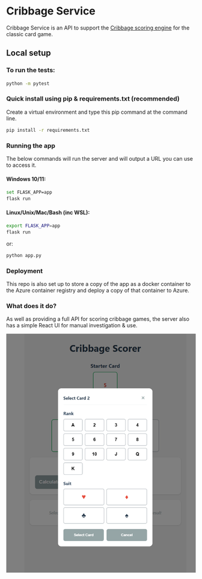 # Cribbage Service

Cribbage Service is an API to support the [Cribbage scoring engine](https://github.com/phoughton/cribbage_scorer) for the classic card game.

## Local setup

### To run the tests:
```bash
python -m pytest
```

### Quick install using pip & requirements.txt (recommended)
Create a virtual environment and type this pip command at the command line. 
```bash
pip install -r requirements.txt
```

### Running the app
The below commands will run the server and will output a URL you can use to access it.

#### Windows 10/11:
```bash
set FLASK_APP=app
flask run
```

#### Linux/Unix/Mac/Bash (inc WSL):
```bash
export FLASK_APP=app
flask run
```
or:

```bash
python app.py
```


###  Deployment
This repo is also set up to store a copy of the app as a docker container to the Azure container registry and deploy a copy of that container to Azure.

### What does it do?

As well as providing a full API for scoring cribbage games, the server also has a simple React UI for manual investigation & use.

![Markdown UI](cribbage_ui.png)
